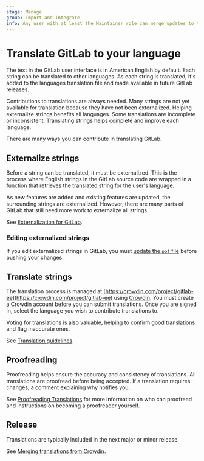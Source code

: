 ```yaml
---
stage: Manage
group: Import and Integrate
info: Any user with at least the Maintainer role can merge updates to this content. For details, see https://docs.gitlab.com/ee/development/development_processes.html#development-guidelines-review.
---
```


# Translate GitLab to your language

The text in the GitLab user interface is in American English by default. Each string can be
translated to other languages. As each string is translated, it's added to the languages translation
file and made available in future GitLab releases.

Contributions to translations are always needed. Many strings are not yet available for translation
because they have not been externalized. Helping externalize strings benefits all languages. Some
translations are incomplete or inconsistent. Translating strings helps complete and improve each
language.

There are many ways you can contribute in translating GitLab.

## Externalize strings

Before a string can be translated, it must be externalized. This is the process where English
strings in the GitLab source code are wrapped in a function that retrieves the translated string for
the user's language.

As new features are added and existing features are updated, the surrounding strings are
externalized. However, there are many parts of GitLab that still need more work to externalize all
strings.

See [Externalization for GitLab](externalization.md).

### Editing externalized strings

If you edit externalized strings in GitLab, you must [update the `pot` file](externalization.md#updating-the-po-files-with-the-new-content) before pushing your changes.

## Translate strings

The translation process is managed at [https://crowdin.com/project/gitlab-ee](https://crowdin.com/project/gitlab-ee)
using [Crowdin](https://crowdin.com/).
You must create a Crowdin account before you can submit translations. Once you are signed in, select
the language you wish to contribute translations to.

Voting for translations is also valuable, helping to confirm good translations and flag inaccurate
ones.

See [Translation guidelines](translation.md).

## Proofreading

Proofreading helps ensure the accuracy and consistency of translations. All translations are
proofread before being accepted. If a translation requires changes, a comment explaining why
notifies you.

See [Proofreading Translations](proofreader.md) for more information on who can proofread and
instructions on becoming a proofreader yourself.

## Release

Translations are typically included in the next major or minor release.

See [Merging translations from Crowdin](merging_translations.md).
